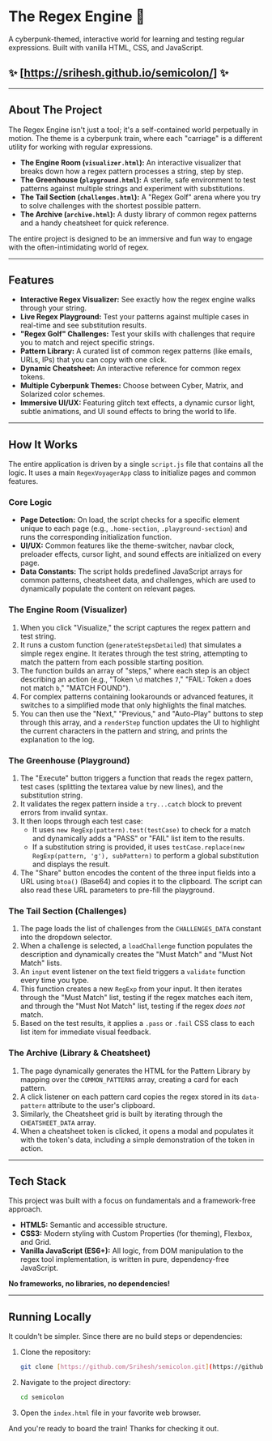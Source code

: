 # The Regex Engine 🚂

A cyberpunk-themed, interactive world for learning and testing regular expressions. Built with vanilla HTML, CSS, and JavaScript.

## ✨ [https://srihesh.github.io/semicolon/] ✨

---

## About The Project

The Regex Engine isn't just a tool; it's a self-contained world perpetually in motion. The theme is a cyberpunk train, where each "carriage" is a different utility for working with regular expressions.

* **The Engine Room (`visualizer.html`):** An interactive visualizer that breaks down how a regex pattern processes a string, step by step.
* **The Greenhouse (`playground.html`):** A sterile, safe environment to test patterns against multiple strings and experiment with substitutions.
* **The Tail Section (`challenges.html`):** A "Regex Golf" arena where you try to solve challenges with the shortest possible pattern.
* **The Archive (`archive.html`):** A dusty library of common regex patterns and a handy cheatsheet for quick reference.

The entire project is designed to be an immersive and fun way to engage with the often-intimidating world of regex.

---

## Features

* **Interactive Regex Visualizer:** See exactly how the regex engine walks through your string.
* **Live Regex Playground:** Test your patterns against multiple cases in real-time and see substitution results.
* **"Regex Golf" Challenges:** Test your skills with challenges that require you to match and reject specific strings.
* **Pattern Library:** A curated list of common regex patterns (like emails, URLs, IPs) that you can copy with one click.
* **Dynamic Cheatsheet:** An interactive reference for common regex tokens.
* **Multiple Cyberpunk Themes:** Choose between Cyber, Matrix, and Solarized color schemes.
* **Immersive UI/UX:** Featuring glitch text effects, a dynamic cursor light, subtle animations, and UI sound effects to bring the world to life.

---

## How It Works

The entire application is driven by a single `script.js` file that contains all the logic. It uses a main `RegexVoyagerApp` class to initialize pages and common features.

### Core Logic
* **Page Detection:** On load, the script checks for a specific element unique to each page (e.g., `.home-section`, `.playground-section`) and runs the corresponding initialization function.
* **UI/UX:** Common features like the theme-switcher, navbar clock, preloader effects, cursor light, and sound effects are initialized on every page.
* **Data Constants:** The script holds predefined JavaScript arrays for common patterns, cheatsheet data, and challenges, which are used to dynamically populate the content on relevant pages.

### The Engine Room (Visualizer)
1.  When you click "Visualize," the script captures the regex pattern and test string.
2.  It runs a custom function (`generateStepsDetailed`) that simulates a simple regex engine. It iterates through the test string, attempting to match the pattern from each possible starting position.
3.  The function builds an array of "steps," where each step is an object describing an action (e.g., "Token `\d` matches `7`," "FAIL: Token `a` does not match `b`," "MATCH FOUND").
4.  For complex patterns containing lookarounds or advanced features, it switches to a simplified mode that only highlights the final matches.
5.  You can then use the "Next," "Previous," and "Auto-Play" buttons to step through this array, and a `renderStep` function updates the UI to highlight the current characters in the pattern and string, and prints the explanation to the log.

### The Greenhouse (Playground)
1.  The "Execute" button triggers a function that reads the regex pattern, test cases (splitting the textarea value by new lines), and the substitution string.
2.  It validates the regex pattern inside a `try...catch` block to prevent errors from invalid syntax.
3.  It then loops through each test case:
    * It uses `new RegExp(pattern).test(testCase)` to check for a match and dynamically adds a "PASS" or "FAIL" list item to the results.
    * If a substitution string is provided, it uses `testCase.replace(new RegExp(pattern, 'g'), subPattern)` to perform a global substitution and displays the result.
4.  The "Share" button encodes the content of the three input fields into a URL using `btoa()` (Base64) and copies it to the clipboard. The script can also read these URL parameters to pre-fill the playground.

### The Tail Section (Challenges)
1.  The page loads the list of challenges from the `CHALLENGES_DATA` constant into the dropdown selector.
2.  When a challenge is selected, a `loadChallenge` function populates the description and dynamically creates the "Must Match" and "Must Not Match" lists.
3.  An `input` event listener on the text field triggers a `validate` function every time you type.
4.  This function creates a new `RegExp` from your input. It then iterates through the "Must Match" list, testing if the regex matches each item, and through the "Must Not Match" list, testing if the regex *does not* match.
5.  Based on the test results, it applies a `.pass` or `.fail` CSS class to each list item for immediate visual feedback.

### The Archive (Library & Cheatsheet)
1.  The page dynamically generates the HTML for the Pattern Library by mapping over the `COMMON_PATTERNS` array, creating a card for each pattern.
2.  A click listener on each pattern card copies the regex stored in its `data-pattern` attribute to the user's clipboard.
3.  Similarly, the Cheatsheet grid is built by iterating through the `CHEATSHEET_DATA` array.
4.  When a cheatsheet token is clicked, it opens a modal and populates it with the token's data, including a simple demonstration of the token in action.

---

## Tech Stack

This project was built with a focus on fundamentals and a framework-free approach.

* **HTML5:** Semantic and accessible structure.
* **CSS3:** Modern styling with Custom Properties (for theming), Flexbox, and Grid.
* **Vanilla JavaScript (ES6+):** All logic, from DOM manipulation to the regex tool implementation, is written in pure, dependency-free JavaScript.

**No frameworks, no libraries, no dependencies!**

---

## Running Locally

It couldn't be simpler. Since there are no build steps or dependencies:

1.  Clone the repository:
    ```sh
    git clone [https://github.com/Srihesh/semicolon.git](https://github.com/Srihesh/semicolon.git)
    ```
2.  Navigate to the project directory:
    ```sh
    cd semicolon
    ```
3.  Open the `index.html` file in your favorite web browser.

And you're ready to board the train! Thanks for checking it out.

